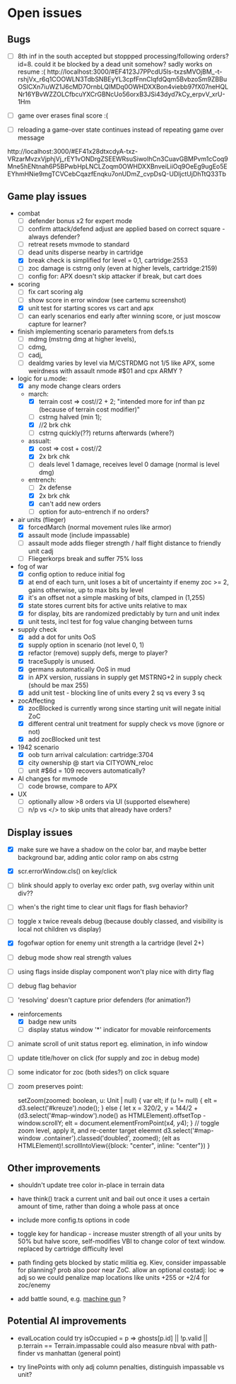 # Open issues

## Bugs

- [ ] 8th inf in the south accepted but stoppped processing/following orders?  id=8. could it be blocked by a dead unit somehow?  sadly works on resume :(  http://localhost:3000/#EF4123J7PPcdU5ls-txzsMVOjBM_-t-rshjVx_r6q1COOWLN3TdbSNBEyYL3cpfFnnClqfdQqm5BvbzoSm9ZBBuOSlCXn7iuWZ1J6cMD7OrnbLQIMDq0OWHDXXBon4viebb97fX07neHQLNr16YBvWZZOLCfbcuYXCrGBNcUo56orxB3JSi43dyd7kCy_erpvV_xrU-1Hm

- [ ] game over erases final score :(

- [ ] reloading a game-over state continues instead of repeating game over message

http://localhost:3000/#EF41x28dtxcdyA-txz-VRzarMvzxVjphjVj_rEY1vONDrgZSEEWRsuSiwoIhCn3CuavGBMPvm1cCoq9Mne5hENtnah6P5BPwbHpLNCLZoqm0OWHDXXBnveiLiiOq9OeEg9ugEo5EEYhmHNie9mgTCVCebCqazfEnqku7onUDmZ_cvpDsQ-UDljctUjDhTtQ33Tb

## Game play issues

- combat
  - [ ] defender bonus x2 for expert mode
  - [ ] confirm attack/defend adjust are applied based on correct square - always defender?
  - [ ] retreat resets mvmode to standard
  - [ ] dead units disperse nearby in cartridge
  - [x] break check is simplified for level = 0,1, cartridge:2553
  - [ ] zoc damage is cstrng only (even at higher levels, cartridge:2159)
  - [ ] config for: APX doesn't skip attacker if break, but cart does

- scoring
  - [ ] fix cart scoring alg
  - [ ] show score in error window (see cartemu screenshot)
  - [x] unit test for starting scores vs cart and apx
  - [ ] can early scenarios end early after winning score, or just moscow capture for learner?

- finish implementing scenario parameters from defs.ts
  - [ ] mdmg (mstrng dmg at higher levels),
  - [ ] cdmg,
  - [ ] cadj,
  - [ ] dealdmg varies by level via M/CSTRDMG not 1/5 like APX, some weirdness with assault nmode #$01 and cpx ARMY ?

- logic for u.mode:
  - [x] any mode change clears orders
  - march:
    - [x] terrain cost => cost//2 + 2; "intended more for inf than pz (because of terrain cost modifier)"
    - [ ] cstrng halved (min 1);
    - [x] //2 brk chk
    - [ ] cstrng quickly(??) returns afterwards (where?)
  - assualt:
    - [x] cost => cost + cost//2
    - [x] 2x brk chk
    - [ ] deals level 1 damage, receives level 0 damage (normal is level dmg)
  - entrench:
    - [ ] 2x defense
    - [x] 2x brk chk
    - [x] can't add new orders
    - [ ] option for auto-entrench if no orders?

- air units (flieger)
  - [x] forcedMarch (normal movement rules like armor)
  - [x] assault mode (include impassable)
  - [ ] assault mode adds flieger strength / half flight distance to friendly unit cadj
  - [ ] Fliegerkorps break and suffer 75% loss

- fog of war
  - [x] config option to reduce initial fog
  - [x] at end of each turn, unit loses a bit of uncertainty if enemy zoc >= 2, gains otherwise, up to max bits by level
  - [x] it's an offset not a simple masking of bits, clamped in (1,255)
  - [x] state stores current bits for active units relative to max
  - [x] for display, bits are randomized predictably by turn and unit index
  - [x] unit tests, incl test for fog value changing between turns

- supply check
  - [x] add a dot for units OoS
  - [x] supply option in scenario (not level 0, 1)
  - [x] refactor (remove) supply defs, merge to player?
  - [x] traceSupply is unused.
  - [x] germans automatically OoS in mud
  - [x] in APX version, russians in supply get MSTRNG+2 in supply check (should be max 255)
  - [x] add unit test - blocking line of units every 2 sq vs every 3 sq

- zocAffecting
  - [x] zocBlocked is currently wrong since starting unit will negate initial ZoC
  - [x] different central unit treatment for supply check vs move (ignore or not)
  - [x] add zocBlocked unit test

- 1942 scenario
  - [x] oob turn arrival calculation: cartridge:3704
  - [x] city ownership @ start via CITYOWN_reloc
  - [ ] unit #$6d = 109 recovers automatically?

- AI changes for mvmode
  - [ ] code browse, compare to APX

- UX
  - [ ] optionally allow >8 orders via UI (supported elsewhere)
  - [ ] n/p vs </> to skip units that already have orders?

## Display issues

- [x] make sure we have a shadow on the color bar, and maybe better background bar,
  adding antic color ramp on abs cstrng

- [x] scr.errorWindow.cls() on key/click

- [ ] blink should apply to overlay exc order path, svg overlay within unit div??

- [ ] when's the right time to clear unit flags for flash behavior?

- [ ] toggle x twice reveals debug (because doubly classed, and visibility is local not children vs display)

- [x] fogofwar option for enemy unit strength a la cartridge (level 2+)

- [ ] debug mode show real strength values

- [ ] using flags inside display component won't play nice with dirty flag

- [ ] debug flag behavior

- [ ] 'resolving' doesn't capture prior defenders (for animation?)

- reinforcements
  - [x] badge new units
  - [ ] display status window '*' indicator for movable reinforcements

- [ ] animate scroll of unit status report eg. elimination, in info window

- [ ] update title/hover on click (for supply and zoc in debug mode)

- [ ] some indicator for zoc (both sides?) on click square

- [ ] zoom preserves point:

     setZoom(zoomed: boolean, u: Unit | null) {
        var elt;
        if (u != null) {
            elt = d3.select('#kreuze').node();
        } else {
            let x = 320/2,
                y = 144/2 + (d3.select('#map-window').node() as HTMLElement).offsetTop - window.scrollY;
            elt = document.elementFromPoint(x*4, y*4);
        }
        // toggle zoom level, apply it, and re-center target eleemnt
        d3.select('#map-window .container').classed('doubled', zoomed);
        (elt as HTMLElement)!.scrollIntoView({block: "center", inline: "center"})
    }

## Other improvements

- shouldn't update tree color in-place in terrain data

- have think() track a current unit and bail out once it uses a certain amount of time,
  rather than doing a whole pass at once

- include more config.ts options in code

- toggle key for handicap - increase muster strength of all your units by 50% but halve score,
  self-modifies VBI to change color of text window.  replaced by cartridge difficulty level

- path finding gets blocked by static militia eg. Kiev, consider impassable for planning?  prob also poor near ZoC.  allow an optional costadj: loc => adj so we could penalize map locations like units +255 or +2/4 for zoc/enemy

- add battle sound, e.g. [machine gun](https://archive.org/details/MachineGunSoundEffects/Machine%2BGun%2B4.mp3) ?

## Potential AI improvements

- evalLocation could try isOccupied = p => ghosts[p.id] || !p.valid || p.terrain == Terrain.impassable
    could also measure nbval with path-finder vs manhattan (general point)

- try linePoints with only adj column penalties, distinguish impassable vs unit?
